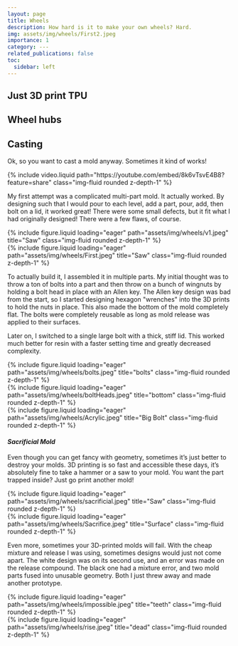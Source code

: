 ```yaml
---
layout: page
title: Wheels
description: How hard is it to make your own wheels? Hard.
img: assets/img/wheels/First2.jpeg
importance: 1
category: ---
related_publications: false
toc:
  sidebar: left
---
```


## **Just 3D print TPU**

## **Wheel hubs**

## **Casting**

Ok, so you want to cast a mold anyway. Sometimes it kind of works!

<div class="row">
    <div class="col-sm mt-3 mt-md-0">
        {% include video.liquid path="https://youtube.com/embed/8k6vTsvE4B8?feature=share" class="img-fluid rounded z-depth-1" %}
    </div>
</div>

My first attempt was a complicated multi-part mold. It actually worked. By designing such that I would pour to each level, add a part, pour, add, then bolt on a lid, it worked great! There were some small defects, but it fit what I had originally designed! There were a few flaws, of course.

<div class="row">
    <div class="col-sm mt-3 mt-md-0">
        {% include figure.liquid loading="eager" path="assets/img/wheels/v1.jpeg" title="Saw" class="img-fluid rounded z-depth-1" %}
    </div>
    <div class="col-sm mt-3 mt-md-0">
        {% include figure.liquid loading="eager" path="assets/img/wheels/First.jpeg" title="Saw" class="img-fluid rounded z-depth-1" %}
    </div>
</div>

To actually build it, I assembled it in multiple parts. My initial thought was to throw a ton of bolts into a part and then throw on a bunch of wingnuts by holding a bolt head in place with an Allen key. The Allen key design was bad from the start, so I started designing hexagon "wrenches" into the 3D prints to hold the nuts in place. This also made the bottom of the mold completely flat. The bolts were completely reusable as long as mold release was applied to their surfaces.

Later on, I switched to a single large bolt with a thick, stiff lid. This worked much better for resin with a faster setting time and greatly decreased complexity.

<div class="row">
    <div class="col-sm mt-3 mt-md-0">
        {% include figure.liquid loading="eager" path="assets/img/wheels/bolts.jpeg" title="bolts" class="img-fluid rounded z-depth-1" %}
    </div>
    <div class="col-sm mt-3 mt-md-0">
        {% include figure.liquid loading="eager" path="assets/img/wheels/boltHeads.jpeg" title="bottom" class="img-fluid rounded z-depth-1" %}
    </div>
    <div class="col-sm mt-3 mt-md-0">
        {% include figure.liquid loading="eager" path="assets/img/wheels/Acrylic.jpeg" title="Big Bolt" class="img-fluid rounded z-depth-1" %}
    </div>
</div>

#### **_Sacrificial Mold_**

Even though you can get fancy with geometry, sometimes it’s just better to destroy your molds. 3D printing is so fast and accessible these days, it’s absolutely fine to take a hammer or a saw to your mold. You want the part trapped inside? Just go print another mold!

<div class="row">
    <div class="col-sm mt-3 mt-md-0">
        {% include figure.liquid loading="eager" path="assets/img/wheels/sacrificial.jpeg" title="Saw" class="img-fluid rounded z-depth-1" %}
    </div>
    <div class="col-sm mt-3 mt-md-0">
        {% include figure.liquid loading="eager" path="assets/img/wheels/Sacrifice.jpeg" title="Surface" class="img-fluid rounded z-depth-1" %}
    </div>
</div>

Even more, sometimes your 3D-printed molds will fail. With the cheap mixture and release I was using, sometimes designs would just not come apart. The white design was on its second use, and an error was made on the release compound. The black one had a mixture error, and two mold parts fused into unusable geometry. Both I just threw away and made another prototype.

<div class="row">
    <div class="col-sm mt-3 mt-md-0">
        {% include figure.liquid loading="eager" path="assets/img/wheels/impossible.jpeg" title="teeth" class="img-fluid rounded z-depth-1" %}
    </div>
    <div class="col-sm mt-3 mt-md-0">
        {% include figure.liquid loading="eager" path="assets/img/wheels/rise.jpeg" title="dead" class="img-fluid rounded z-depth-1" %}
    </div>
</div>
